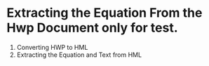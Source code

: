 # Extracting the Equation From the Hwp Document only for test.
1) Converting HWP to HML
2) Extracting the Equation and Text from HML
